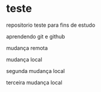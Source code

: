 # teste
repositorio teste para fins de estudo

aprendendo git e github

mudança remota




mudança local


segunda mudança local


terceira mudança local